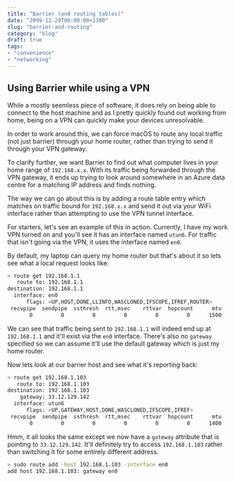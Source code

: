 ```yaml
---
title: "Barrier (and routing tables)"
date: "2099-12-29T00:00:00+1300"
slug: "barrier-and-routing"
category: "blog"
draft: true
tags:
- "convenience"
- "networking"
---
```


## Using Barrier while using a VPN

While a mostly seemless piece of software, it does rely on being able to connect to the host machine and as I pretty quickly found out working from home, being on a VPN can quickly make your devices unresolvable.

In order to work around this, we can force macOS to route any local traffic (not just barrier) through your home router, rather than trying to send it through your VPN gateway.

To clarify further, we want Barrier to find out what computer lives in your home range of `192.168.x.x`. With its traffic being forwarded through the VPN gateway, it ends up trying to look around somewhere in an Azure data centre for a matching IP address and finds nothing.

The way we can go about this is by adding a route table entry which matches on traffic bound for `192.168.x.x` and send it out via your WiFi interface rather than attempting to use the VPN tunnel interface.

For starters, let's see an example of this in action. Currently, I have my work VPN turned on and you'll see it has an interface named `utun6`. For traffic that isn't going via the VPN, it uses the interface named `en0`.

By default, my laptop can query my home router but that's about it so lets see what a local request looks like:

```bash
> route get 192.168.1.1
   route to: 192.168.1.1
destination: 192.168.1.1
  interface: en0
      flags: <UP,HOST,DONE,LLINFO,WASCLONED,IFSCOPE,IFREF,ROUTER>
 recvpipe  sendpipe  ssthresh  rtt,msec    rttvar  hopcount      mtu     expire
       0         0         0         0         0         0      1500      1188
```

We can see that traffic being sent to `192.168.1.1` will indeed end up at `192.168.1.1` and it'll exist via the `en0` interface. There's also no `gateway` specified so we can assume it'll use the default gateway which is just my home router.

Now lets look at our barrier host and see what it's reporting back:

```bash
> route get 192.168.1.103
   route to: 192.168.1.103
destination: 192.168.1.103
    gateway: 33.12.129.142
  interface: utun6
      flags: <UP,GATEWAY,HOST,DONE,WASCLONED,IFSCOPE,IFREF>
 recvpipe  sendpipe  ssthresh  rtt,msec    rttvar  hopcount      mtu     expire
       0         0         0         0         0         0      1400         0
```

Hmm, it all looks the same except we now have a `gateway` attribute that is pointing to `33.12.129.142`. It'll definitely try to access `192.168.1.103` rather than switching it for some entirely different address.

```bash
> sudo route add -host 192.168.1.103 -interface en0
add host 192.168.1.103: gateway en0
```
